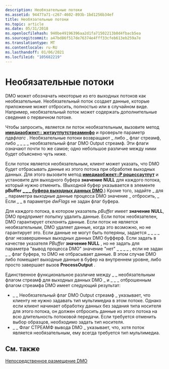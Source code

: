 ```yaml
---
description: Необязательные потоки
ms.assetid: 94477a71-c267-4602-893b-1bd1256b34ef
title: Необязательные потоки
ms.topic: article
ms.date: 05/31/2018
ms.openlocfilehash: 940be49196396aa2d1fa71502213b0d4fbacb5ea
ms.sourcegitcommit: a47bd86f517de76374e4fff33cfeb613eb259a7e
ms.translationtype: MT
ms.contentlocale: ru-RU
ms.lasthandoff: 01/06/2021
ms.locfileid: "105682219"
---
```

# <a name="optional-streams"></a>Необязательные потоки

DMO может обозначать некоторые из его выходных потоков как необязательные. Необязательный поток создает данные, которые приложение может отбросить, полностью или в случайном виде. Например, необязательный поток может содержать дополнительные сведения о первичном потоке.

Чтобы запросить, является ли поток необязательным, вызовите метод [**имедиаобжект:: жетаутпутстреаминфо**](/previous-versions/windows/desktop/api/Mediaobj/nf-mediaobj-imediaobject-getoutputstreaminfo) и проверьте параметр *пдвфлагс* . Необязательные потоки возвращают \_ либо \_ флаг стреамф, либо \_ \_ \_ \_ необязательный флаг DMO Output стреамф. Эти флаги означают почти то же самое; одно небольшое различие между ними будет объяснено чуть ниже.

Если поток является необязательным, клиент может указать, что DMO будет отбрасывать данные из этого потока при обработке выходных данных. Для этого вызовите метод [**имедиаобжект::P роцессаутпут**](/previous-versions/windows/desktop/api/Mediaobj/nf-mediaobj-imediaobject-processoutput) и установите для выходного буфера **значение NULL** для каждого потока, который нужно отменить. (Выходной буфер указывается в элементе **pBuffer** [**\_ \_ \_ буфера выходных данных DMO**](/previous-versions/windows/desktop/api/Mediaobj/ns-mediaobj-dmo_output_data_buffer).) Кроме того, задайте \_ для \_ параметра выходные данные процесса DMO значение \_ отбросить, \_ Если \_ \_ в параметре *dwFlags* не задан флаг буфера.

Для каждого потока, в котором указатель *pBuffer* имеет **значение NULL**, DMO предпримет попытку удалить данные. Если поток необязателен, DMO гарантирует отклонять данные. Если поток не является необязательным, DMO удаляет данные, когда это возможно, но не гарантирует это. Если данные не могут быть потеряны, задается \_ \_ \_ \_ флаг незавершенных выходных данных DMO буфферф. Если задать в качестве указателя *PBuffer* **значение NULL** , но не задать для параметра "вывод процесса DMO" значение "нет" \_ \_ \_ \_ , если не задан \_ \_ флаг буфера, то DMO не отбрасывает данные. В этом случае DMO либо помещает выходные данные в буфер на внутреннем уровне, либо просто завершает вызов **ProcessOutput** .

Единственное функциональное различие между \_ \_ необязательным флагом стреамф для выходных данных DMO \_ и \_ \_ \_ отброшенным флагом стреамфа DMO имеет следующий результат:

-   \_ \_ Необязательный флаг DMO Output стреамф \_ указывает, что клиенту не нужно задавать тип мультимедиа в этом потоке. Однако если клиент начинает обработку данных без задания типа носителя для этого потока, он должен отбросить данные из этого потока на всю длительность потоковой передачи. Если требуется отменить выбор образцов, необходимо задать тип носителя.
-   \_ \_ Флаг СТРЕАМФ вывода DMO \_ указывает, что, хотя поток является необязательным, ему всегда требуется тип мультимедиа.

## <a name="related-topics"></a>См. также

<dl> <dt>

[Непосредственное размещение DMO](directly-hosting-a-dmo.md)
</dt> </dl>

 

 



